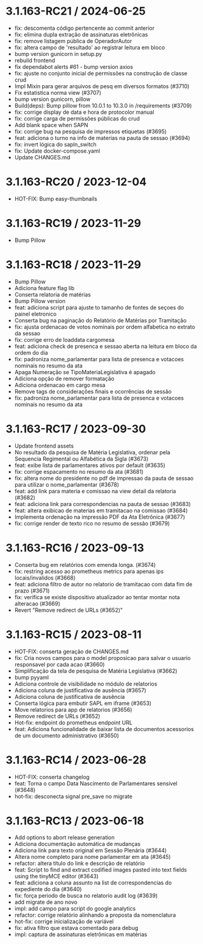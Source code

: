 
3.1.163-RC21 / 2024-06-25
=========================

  * fix: descomenta código pertencente ao commit anterior
  * fix: elimina dupla extração de assinaturas eletrônicas
  * fix: remove listagem pública de OperadorAutor
  * fix: altera campo de 'resultado' ao registrar leitura em bloco
  * bump version gunicorn in setup.py
  * rebuild frontend
  * fix dependabot alerts #61 - bump version axios
  * fix: ajuste no conjunto inicial de permissões na construção de classe crud
  * Impl Mixin para gerar arquivos de pesq em diversos formatos (#3710)
  * Fix estatistica norma view (#3707)
  * bump version gunicorn, pillow
  * Build(deps): Bump pillow from 10.0.1 to 10.3.0 in /requirements (#3709)
  * fix: corrige display de data e hora de protocolor manual
  * fix: corrige carga de permissões públicas do crud
  * Add blank space when SAPN
  * fix: corrige bug na pesquisa de impressos etiquetas (#3695)
  * feat: adiciona o turno na info de materias na pauta de sessao (#3694)
  * fix: invert lógica do sapln_switch
  * fix: Update docker-compose.yaml
  * Update CHANGES.md

3.1.163-RC20 / 2023-12-04
=========================

  * HOT-FIX: Bump easy-thumbnails

3.1.163-RC19 / 2023-11-29
=========================

  * Bump Pillow

3.1.163-RC18 / 2023-11-29
=========================

  * Bump Pillow
  * Adiciona feature flag lib
  * Conserta relatoria de matérias
  * Bump Pillow version
  * feat: adiciona script para ajuste to tamanho de fontes de seçoes do painel eletronico
  * Conserta bug na paginação do Relatório de Matérias por Tramitação
  * fix: ajusta ordenacao de votos nominais por ordem alfabetica no extrato da sessao
  * fix: corrige erro de loaddata cargomesa
  * feat: adiciona check de presenca e sessao aberta na leitura em bloco da ordem do dia
  * fix: padroniza nome_parlamentar para lista de presenca e votacoes nominais no resumo da ata
  * Apaga Numeração se TipoMateriaLegislativa é apagado
  * Adiciona opção de remover formatação
  * Adiciona ordenacao em cargo mesa
  * Remove tags de considerações finais e ocorrências de sessão
  * fix: padroniza nome_parlamentar para lista de presenca e votacoes nominais no resumo da ata

3.1.163-RC17 / 2023-09-30
=========================

  * Update frontend assets
  * No resultado da pesquisa de Matéria Legislativa, ordenar pela Sequencia Regimental ou Alfabética da Sigla (#3673)
  * feat: exibe lista de parlamentares ativos por default (#3635)
  * fix: corrige espacamento no resumo da ata (#3681)
  * fix: altera nome do presidente no pdf de impressao da pauta de sessao para utilizar o nome_parlamentar (#3678)
  * feat: add link para materia e comissao na view detail da relatoria (#3682)
  * feat: adiciona link para correspondencias na pauta de sessao (#3683)
  * feat: altera exibicao de materias em tramitacao na comissao (#3684)
  * Implementa ordenação na impressão PDF da Ata Eletrônica (#3677)
  * fix: corrige render de texto rico no resumo de sessão (#3679)

3.1.163-RC16 / 2023-09-13
=========================

  * Conserta bug em relatórios com emenda longa. (#3674)
  * fix: restring acesso ao prometheus metrics para apenas ips locais/invalidos (#3668)
  * feat: adiciona filtro de autor no relatorio de tramitacao com data fim de prazo (#3671)
  * fix: verifica se existe dispositivo atualizador ao tentar montar nota alteracao (#3669)
  * Revert "Remove redirect de URLs (#3652)"

3.1.163-RC15 / 2023-08-11
=========================

  * HOT-FIX: conserta geração de CHANGES.md
  * fix: Cria novos campos para o model proposicao para salvar o usuario responsavel por cada acao (#3660)
  * Simplificação da tela de pesquisa de Matéria Legislativa (#3662)
  * bump pyyaml
  * Adiciona controle de visibilidade no módulo de relatorios
  * Adiciona coluna de justificativa de ausência (#3657)
  * Adiciona coluna de justificativa de ausência
  * Conserta lógica para embutir SAPL em iframe (#3653)
  * Move relatorios para app de relatorios (#3656)
  * Remove redirect de URLs (#3652)
  * Hot-fix: endpoint do prometheus endpoint URL
  * feat: Adiciona funcionalidade de baixar lista de documentos acessorios de um documento administrativo (#3650)

3.1.163-RC14 / 2023-06-28
=========================

  * HOT-FIX: conserta changelog
  * feat: Torna o campo Data Nascimento de Parlamentares sensivel (#3648)
  * hot-fix: desconecta signal pre_save no migrate

3.1.163-RC13 / 2023-06-18
=========================

  * Add options to abort release generation
  * Adiciona documentação automática de mudanças
  * Adiciona link para texto original em Sessão Plenária (#3644)
  * Altera nome completo para nome parlamentar em ata (#3645)
  * refactor: altera título do link e descrição de relatório
  * feat: Script to find and extract codified images pasted into text fields using the tinyMCE editor (#3643)
  * feat: adiciona a coluna assunto na list de correspondencias do expediente do dia (#3640)
  * fix: força periodo de busca no relatorio audit log (#3639)
  * add migrate de ano novo
  * impl: add campo para script do google analytics
  * refactor: corrige relatório alinhando a proposta da nomenclatura
  * hot-fix: corrige inicialização de variável
  * fix: ativa filtro que estava comentado para debug
  * impl: captura de assinaturas eletrônicas em matérias

